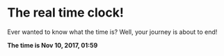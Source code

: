 # The real time clock!

Ever wanted to know what the time is? Well, your journey is about to end!

**The time is Nov 10, 2017, 01:59**
